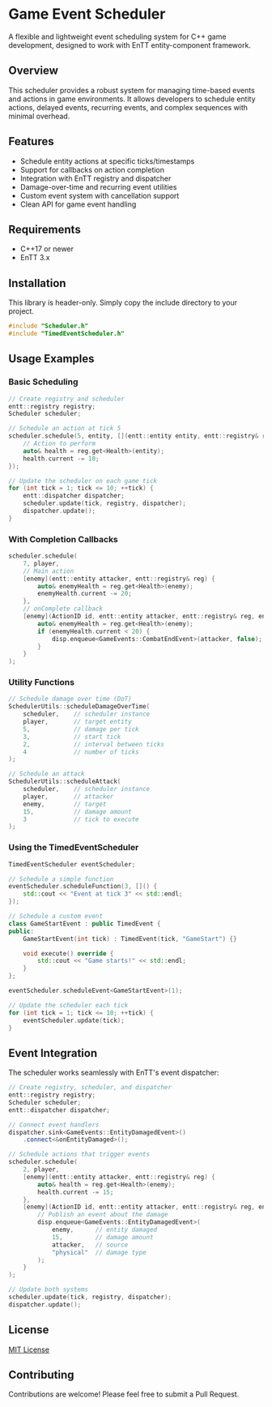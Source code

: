 # Game Event Scheduler

A flexible and lightweight event scheduling system for C++ game development, designed to work with EnTT entity-component framework.

## Overview

This scheduler provides a robust system for managing time-based events and actions in game environments. It allows developers to schedule entity actions, delayed events, recurring events, and complex sequences with minimal overhead.

## Features

- Schedule entity actions at specific ticks/timestamps
- Support for callbacks on action completion
- Integration with EnTT registry and dispatcher
- Damage-over-time and recurring event utilities
- Custom event system with cancellation support
- Clean API for game event handling

## Requirements

- C++17 or newer
- EnTT 3.x

## Installation

This library is header-only. Simply copy the include directory to your project.

```cpp
#include "Scheduler.h"
#include "TimedEventScheduler.h"
```

## Usage Examples

### Basic Scheduling

```cpp
// Create registry and scheduler
entt::registry registry;
Scheduler scheduler;

// Schedule an action at tick 5
scheduler.schedule(5, entity, [](entt::entity entity, entt::registry& reg) {
    // Action to perform
    auto& health = reg.get<Health>(entity);
    health.current -= 10;
});

// Update the scheduler on each game tick
for (int tick = 1; tick <= 10; ++tick) {
    entt::dispatcher dispatcher;
    scheduler.update(tick, registry, dispatcher);
    dispatcher.update();
}
```

### With Completion Callbacks

```cpp
scheduler.schedule(
    7, player,
    // Main action
    [enemy](entt::entity attacker, entt::registry& reg) {
        auto& enemyHealth = reg.get<Health>(enemy);
        enemyHealth.current -= 20;
    },
    // onComplete callback
    [enemy](ActionID id, entt::entity attacker, entt::registry& reg, entt::dispatcher& disp) {
        auto& enemyHealth = reg.get<Health>(enemy);
        if (enemyHealth.current < 20) {
            disp.enqueue<GameEvents::CombatEndEvent>(attacker, false);
        }
    }
);
```

### Utility Functions

```cpp
// Schedule damage over time (DoT)
SchedulerUtils::scheduleDamageOverTime(
    scheduler,    // scheduler instance
    player,       // target entity
    5,            // damage per tick
    3,            // start tick
    2,            // interval between ticks
    4             // number of ticks
);

// Schedule an attack
SchedulerUtils::scheduleAttack(
    scheduler,    // scheduler instance
    player,       // attacker
    enemy,        // target
    15,           // damage amount
    3             // tick to execute
);
```

### Using the TimedEventScheduler

```cpp
TimedEventScheduler eventScheduler;

// Schedule a simple function
eventScheduler.scheduleFunction(3, []() { 
    std::cout << "Event at tick 3" << std::endl; 
});

// Schedule a custom event
class GameStartEvent : public TimedEvent {
public:
    GameStartEvent(int tick) : TimedEvent(tick, "GameStart") {}

    void execute() override {
        std::cout << "Game starts!" << std::endl;
    }
};

eventScheduler.scheduleEvent<GameStartEvent>(1);

// Update the scheduler each tick
for (int tick = 1; tick <= 10; ++tick) {
    eventScheduler.update(tick);
}
```

## Event Integration

The scheduler works seamlessly with EnTT's event dispatcher:

```cpp
// Create registry, scheduler, and dispatcher
entt::registry registry;
Scheduler scheduler;
entt::dispatcher dispatcher;

// Connect event handlers
dispatcher.sink<GameEvents::EntityDamagedEvent>()
    .connect<&onEntityDamaged>();

// Schedule actions that trigger events
scheduler.schedule(
    2, player,
    [enemy](entt::entity attacker, entt::registry& reg) {
        auto& health = reg.get<Health>(enemy);
        health.current -= 15;
    },
    [enemy](ActionID id, entt::entity attacker, entt::registry& reg, entt::dispatcher& disp) {
        // Publish an event about the damage
        disp.enqueue<GameEvents::EntityDamagedEvent>(
            enemy,      // entity damaged
            15,         // damage amount
            attacker,   // source
            "physical"  // damage type
        );
    }
);

// Update both systems
scheduler.update(tick, registry, dispatcher);
dispatcher.update();
```

## License

[MIT License](LICENSE)

## Contributing

Contributions are welcome! Please feel free to submit a Pull Request.
